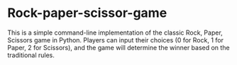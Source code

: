 # Rock-paper-scissor-game
This is a simple command-line implementation of the classic Rock, Paper, Scissors game in Python. Players can input their choices (0 for Rock, 1 for Paper, 2 for Scissors), and the game will determine the winner based on the traditional rules.
